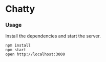 Chatty
=====================

### Usage

Install the dependencies and start the server.

```
npm install
npm start
open http://localhost:3000
